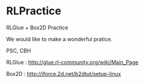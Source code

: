 # RLPractice
RLGlue + Box2D Practice

We would like to make a wonderful pratice.

PSC, CBH

RLGlue : http://glue.rl-community.org/wiki/Main_Page

Box2D : http://iforce.2d.net/b2dtut/setup-linux
